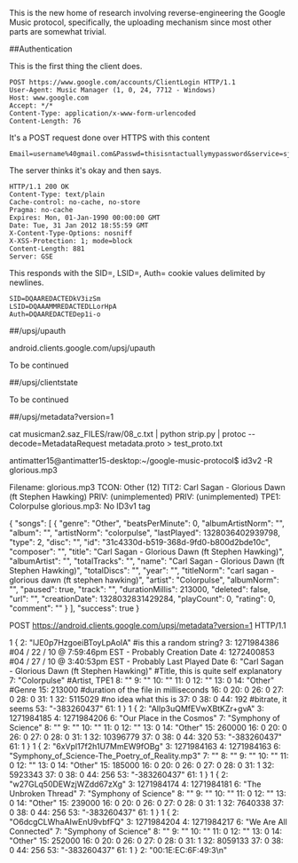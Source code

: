 This is the new home of research involving reverse-engineering the Google Music protocol, specifically, the uploading mechanism since most other parts are somewhat trivial.

##Authentication

This is the first thing the client does.

```
POST https://www.google.com/accounts/ClientLogin HTTP/1.1
User-Agent: Music Manager (1, 0, 24, 7712 - Windows)
Host: www.google.com
Accept: */*
Content-Type: application/x-www-form-urlencoded
Content-Length: 76
```

It's a POST request done over HTTPS with this content

```
Email=username%40gmail.com&Passwd=thisisntactuallymypassword&service=sj&accountType=GOOGLE
```

The server thinks it's okay and then says.

```
HTTP/1.1 200 OK
Content-Type: text/plain
Cache-control: no-cache, no-store
Pragma: no-cache
Expires: Mon, 01-Jan-1990 00:00:00 GMT
Date: Tue, 31 Jan 2012 18:55:59 GMT
X-Content-Type-Options: nosniff
X-XSS-Protection: 1; mode=block
Content-Length: 881
Server: GSE
```

This responds with the SID=, LSID=, Auth= cookie values delimited by newlines.

```
SID=DQAAREDACTEDkV3izSm
LSID=DQAAAMMREDACTEDLLorHpA
Auth=DQAAREDACTEDep1i-o
```

##/upsj/upauth

android.clients.google.com/upsj/upauth

To be continued

##/upsj/clientstate

To be continued

##/upsj/metadata?version=1

cat musicman2.saz_FILES/raw/08_c.txt | python strip.py | protoc --decode=MetadataRequest metadata.proto > test_proto.txt



antimatter15@antimatter15-desktop:~/google-music-protocol$ id3v2 -R glorious.mp3 

Filename: glorious.mp3
TCON: Other (12)
TIT2: Carl Sagan - Glorious Dawn (ft Stephen Hawking)
PRIV:  (unimplemented)
PRIV:  (unimplemented)
TPE1: Colorpulse
glorious.mp3: No ID3v1 tag

{
  "songs": [
    {
      "genre": "Other",
      "beatsPerMinute": 0,
      "albumArtistNorm": "",
      "album": "",
      "artistNorm": "colorpulse",
      "lastPlayed": 1328036402939798,
      "type": 2,
      "disc": "",
      "id": "31c4330d-b519-368d-9fd0-b800d2bde10c",
      "composer": "",
      "title": "Carl Sagan - Glorious Dawn (ft Stephen Hawking)",
      "albumArtist": "",
      "totalTracks": "",
      "name": "Carl Sagan - Glorious Dawn (ft Stephen Hawking)",
      "totalDiscs": "",
      "year": "",
      "titleNorm": "carl sagan - glorious dawn (ft stephen hawking)",
      "artist": "Colorpulse",
      "albumNorm": "",
      "paused": true,
      "track": "",
      "durationMillis": 213000,
      "deleted": false,
      "url": "",
      "creationDate": 1328032831429284,
      "playCount": 0,
      "rating": 0,
      "comment": ""
    }
  ],
  "success": true
}

POST https://android.clients.google.com/upsj/metadata?version=1 HTTP/1.1


1 {
  2: "lJE0p7HzgoeiBToyLpAoIA" #is this a random string?
  3: 1271984386 #04 / 22 / 10 @ 7:59:46pm EST - Probably Creation Date
  4: 1272400853 #04 / 27 / 10 @ 3:40:53pm EST - Probably Last Played Date
  6: "Carl Sagan - Glorious Dawn (ft Stephen Hawking)" #Title, this is quite self explanatory
  7: "Colorpulse" #Artist, TPE1
  8: ""
  9: ""
  10: ""
  11: 0
  12: ""
  13: 0
  14: "Other" #Genre
  15: 213000 #duration of the file in milliseconds
  16: 0
  20: 0
  26: 0
  27: 0
  28: 0
  31: 1
  32: 5115029 #no idea what this is
  37: 0
  38: 0
  44: 192 #bitrate, it seems
  53: "-383260437"
  61: 1
}
1 {
  2: "AlIp3uQMfEVwXBtKZr+gvA"
  3: 1271984185
  4: 1271984206
  6: "Our Place in the Cosmos"
  7: "Symphony of Science"
  8: ""
  9: ""
  10: ""
  11: 0
  12: ""
  13: 0
  14: "Other"
  15: 260000
  16: 0
  20: 0
  26: 0
  27: 0
  28: 0
  31: 1
  32: 10396779
  37: 0
  38: 0
  44: 320
  53: "-383260437"
  61: 1
}
1 {
  2: "6xVpl17f2h1U7MmEW9fOBg"
  3: 1271984163
  4: 1271984163
  6: "Symphony_of_Science-The_Poetry_of_Reality.mp3"
  7: ""
  8: ""
  9: ""
  10: ""
  11: 0
  12: ""
  13: 0
  14: "Other"
  15: 185000
  16: 0
  20: 0
  26: 0
  27: 0
  28: 0
  31: 1
  32: 5923343
  37: 0
  38: 0
  44: 256
  53: "-383260437"
  61: 1
}
1 {
  2: "w27GLq50DEWzjWZdd67zXg"
  3: 1271984174
  4: 1271984181
  6: "The Unbroken Thread"
  7: "Symphony of Science"
  8: ""
  9: ""
  10: ""
  11: 0
  12: ""
  13: 0
  14: "Other"
  15: 239000
  16: 0
  20: 0
  26: 0
  27: 0
  28: 0
  31: 1
  32: 7640338
  37: 0
  38: 0
  44: 256
  53: "-383260437"
  61: 1
}
1 {
  2: "O6dcgCLWhaAIwEnU9vbfFQ"
  3: 1271984204
  4: 1271984217
  6: "We Are All Connected"
  7: "Symphony of Science"
  8: ""
  9: ""
  10: ""
  11: 0
  12: ""
  13: 0
  14: "Other"
  15: 252000
  16: 0
  20: 0
  26: 0
  27: 0
  28: 0
  31: 1
  32: 8059133
  37: 0
  38: 0
  44: 256
  53: "-383260437"
  61: 1
}
2: "00:1E:EC:6F:49:3\n"

